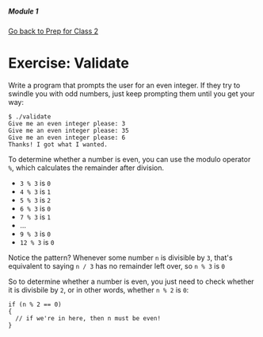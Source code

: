 ##### Module 1

[Go back to Prep for Class 2](../../class2-prep)

# Exercise: Validate

Write a program that prompts the user for an even integer. If they try to swindle you with odd numbers, 
just keep prompting them until you get your way:

```
$ ./validate
Give me an even integer please: 3
Give me an even integer please: 35
Give me an even integer please: 6
Thanks! I got what I wanted.
```

To determine whether a number is even, you can use the modulo operator `%`, which calculates the remainder after 
division. 

* `3 % 3` is `0`
* `4 % 3` is `1`
* `5 % 3` is `2`
* `6 % 3` is `0`
* `7 % 3` is `1`
* ...
* `9 % 3` is `0`
* `12 % 3` is `0`

Notice the pattern? Whenever some number `n` is divisible by `3`, that's equivalent to saying
`n / 3` has no remainder left over, so `n % 3` is `0`


So to determine whether a number is even, you just need to check whether it is divisbile by `2`, or in other words,
whether `n % 2` is `0`:

```
if (n % 2 == 0)
{
  // if we're in here, then n must be even!
}
```
